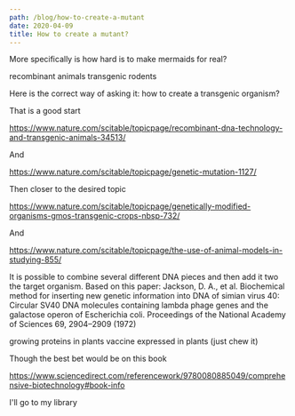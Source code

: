 ```yaml
---
path: /blog/how-to-create-a-mutant
date: 2020-04-09
title: How to create a mutant?
---
```


More specifically is how hard is to make mermaids for real?

recombinant animals
transgenic rodents

Here is the correct way of asking it: how to create a transgenic organism?

That is a good start 

https://www.nature.com/scitable/topicpage/recombinant-dna-technology-and-transgenic-animals-34513/

And 

https://www.nature.com/scitable/topicpage/genetic-mutation-1127/

Then closer to the desired topic

https://www.nature.com/scitable/topicpage/genetically-modified-organisms-gmos-transgenic-crops-nbsp-732/

And 

https://www.nature.com/scitable/topicpage/the-use-of-animal-models-in-studying-855/


It is possible to combine several different DNA pieces and then add it two the target organism. Based on this paper: Jackson, D. A., et al. Biochemical method for inserting new genetic information into DNA of simian virus 40: Circular SV40 DNA molecules containing lambda phage genes and the galactose operon of Escherichia coli. Proceedings of the National Academy of Sciences 69, 2904–2909 (1972)

growing proteins in plants
vaccine expressed in plants (just chew it)

Though the best bet would be on this book

https://www.sciencedirect.com/referencework/9780080885049/comprehensive-biotechnology#book-info

I'll go to my library